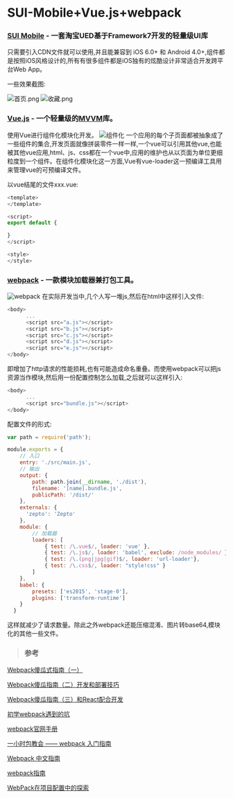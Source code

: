 # SUI-Mobile+Vue.js+webpack

### [SUI Mobile](http://m.sui.taobao.org/) - 一套淘宝UED基于Framework7开发的轻量级UI库
只需要引入CDN文件就可以使用,并且能兼容到 iOS 6.0+ 和 Android 4.0+,组件都是按照iOS风格设计的,所有有很多组件都是iOS独有的炫酷设计非常适合开发跨平台Web App。

一些效果截图:

![首页.png](https://ooo.0o0.ooo/2016/03/02/56d7b0026cbb3.png) ![收藏.png](https://ooo.0o0.ooo/2016/03/02/56d7ad8dbf1fe.png)



### [Vue.js](http://cn.vuejs.org/) - 一个轻量级的[MVVM](http://www.ruanyifeng.com/blog/2015/02/mvcmvp_mvvm.html)库。

使用Vue进行组件化模块化开发。
![组件化](http://cn.vuejs.org/images/components.png)
一个应用的每个子页面都被抽象成了一些组件的集合,开发页面就像拼装零件一样一样,一个vue可以引用其他vue,也能被其他vue应用,html、js、css都在一个vue中,应用的维护也从以页面为单位更细粒度到一个组件。在组件化模块化这一方面,Vue有vue-loader这一预编译工具用来管理vue的可预编译文件。

以vue结尾的文件xxx.vue:
```javascript
<template>
</template>

<script>
export default {

}
</script>

<style>
</style>

```

### [webpack](http://webpack.github.io/) - 一款模块加载器兼打包工具。
![webpack](http://images0.cnblogs.com/blog2015/561179/201507/161453372048661.jpg)
在实际开发当中,几个人写一堆js,然后在html中这样引入文件:

```javascript
<body>
      ...
      <script src="a.js"></script>
      <script src="b.js"></script>
      <script src="c.js"></script>
      <script src="d.js"></script>
      <script src="e.js"></script>
</body>
```

即增加了http请求的性能损耗,也有可能造成命名重叠。而使用webpack可以把js资源当作模块,然后用一份配置控制怎么加载,之后就可以这样引入:

```javascript
<body>
      ...
      <script src="bundle.js"></script>
</body>
```

配置文件的形式:

```javascript
var path = require('path');

module.exports = {
    // 入口
    entry: './src/main.js',
    // 输出
    output: {
        path: path.join(__dirname, './dist'),
        filename: '[name].bundle.js',
        publicPath: '/dist/'
    },
    externals: {
      'zepto': 'Zepto'
    },
    module: {
        // 加载器
        loaders: [
            { test: /\.vue$/, loader: 'vue' },
            { test: /\.js$/, loader: 'babel', exclude: /node_modules/ },
            { test: /\.(png|jpg|gif)$/, loader: 'url-loader'},
            { test: /\.css$/, loader: "style!css" }
        ]
    },
    babel: {
        presets: ['es2015', 'stage-0'],
        plugins: ['transform-runtime']
    }
  }
```

这样就减少了请求数量。除此之外webpack还能压缩混淆、图片转base64,模块化的其他一些文件。


> ### 参考

[Webpack傻瓜式指南（一）](http://zhuanlan.zhihu.com/FrontendMagazine/20367175)

[Webpack傻瓜指南（二）开发和部署技巧](http://zhuanlan.zhihu.com/FrontendMagazine/20397902)

[Webpack傻瓜指南（三）和React配合开发](http://zhuanlan.zhihu.com/FrontendMagazine/20522487)

[初学webpack遇到的坑](http://www.yatessss.com/webpack/2016/01/29/%E5%88%9D%E5%AD%A6webpack%E9%81%87%E5%88%B0%E7%9A%84%E5%9D%91.html)

[webpack官网手册](http://webpack.github.io/docs/tutorials/getting-started/)

[一小时包教会 —— webpack 入门指南](http://www.cnblogs.com/vajoy/p/4650467.html)

[Webpack 中文指南](http://zhaoda.net/webpack-handbook/)

[webpack指南](http://webpack.toobug.net/zh-cn/index.html)

[WebPack在项目配置中的探索](http://www.meckodo.com/?p=525)

